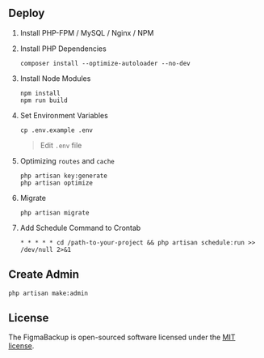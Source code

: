 
## Deploy

1. Install PHP-FPM / MySQL / Nginx / NPM
2. Install PHP Dependencies
    ```shell
    composer install --optimize-autoloader --no-dev
    ```
3. Install Node Modules
   ```shell
   npm install
   npm run build
   ```
4. Set Environment Variables
    ```shell
    cp .env.example .env
    ```
    > Edit `.env` file

5. Optimizing `routes` and `cache`
    ```shell
    php artisan key:generate
    php artisan optimize
    ```

6. Migrate
    ```shell
    php artisan migrate
    ```

7. Add Schedule Command to Crontab
    ```shell
    * * * * * cd /path-to-your-project && php artisan schedule:run >> /dev/null 2>&1
    ```

## Create Admin
```shell
php artisan make:admin 
```


## License

The FigmaBackup is open-sourced software licensed under the [MIT license](https://opensource.org/licenses/MIT).

